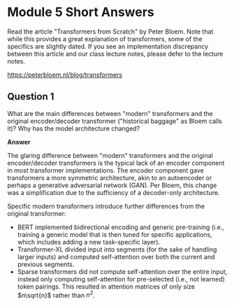 # Module 5 Short Answers

Read the article "Transformers from Scratch" by Peter Bloem. Note that while this provides a great explanation of transformers, some of the specifics are slightly dated. If you see an implementation discrepancy between this article and our class lecture notes, please defer to the lecture notes.

https://peterbloem.nl/blog/transformers

## Question 1

What are the main differences between "modern" transformers and the original encoder/decoder transformer ("historical baggage" as Bloem calls it)? Why has the model architecture changed?

**Answer**

The glaring difference between "modern" transformers and the original encoder/decoder transformers is the typical lack of an encoder component in most transformer implementations. The encoder component gave transformers a more symmetric architecture, akin to an autoencoder or perhaps a generative adversarial network (GAN). Per Bloem, this change was a simplification due to the sufficiency of a decoder-only architecture.

Specific modern transformers introduce further differences from the original transformer:

- BERT implemented bidirectional encoding and generic pre-training (i.e., training a generic model that is then tuned for specific applications, which includes adding a new task-specific layer).
- Transformer-XL divided input into segments (for the sake of handling larger inputs) and computed self-attention over both the current and previous segments.
- Sparse transformers did not compute self-attention over the entire input, instead only computing self-attention for pre-selected (i.e., not learned) token pairings. This resulted in attention matrices of only size $n\sqrt{n}$ rather than $n^2$.
